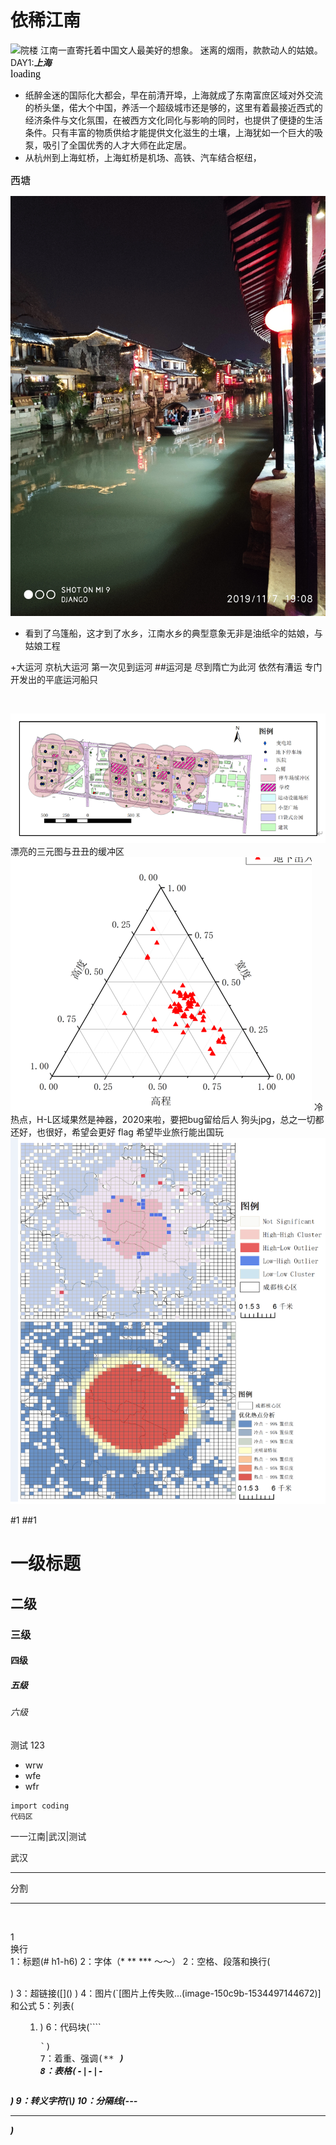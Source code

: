 # 依稀江南
![院楼](images/院楼.jpg)
江南一直寄托着中国文人最美好的想象。
迷离的烟雨，款款动人的姑娘。
DAY1:***上海***
<br>
<font face="黑体" color=black size=3>loading</font>
+ 纸醉金迷的国际化大都会，早在前清开埠，上海就成了东南富庶区域对外交流的桥头堡，偌大个中国，养活一个超级城市还是够的，这里有着最接近西式的经济条件与文化氛围，在被西方文化同化与影响的同时，也提供了便捷的生活条件。只有丰富的物质供给才能提供文化滋生的土壤，上海犹如一个巨大的吸泵，吸引了全国优秀的人才大师在此定居。
+ 从杭州到上海虹桥，上海虹桥是机场、高铁、汽车结合枢纽，

<font face="黑体" color=black size=3>西塘</font>
<br>


![乌篷船](images/乌篷船2.jpg)


+ 看到了乌篷船，这才到了水乡，江南水乡的典型意象无非是油纸伞的姑娘，与姑娘工程

+大运河
京杭大运河
第一次见到运河
##运河是
尽到隋亡为此河
依然有漕运
专门开发出的平底运河船只

<!-- <img src="images/乌篷船.jpg" style="transform:scale(0.5);transform:rotate(90deg);"> -->
<br>

![乌篷船](images/缓冲区.png)
漂亮的三元图与丑丑的缓冲区
![乌篷船](images/三元图.png)
冷热点，H-L区域果然是神器，2020来啦，要把bug留给后人
狗头jpg，总之一切都还好，也很好，希望会更好
flag 希望毕业旅行能出国玩
![乌篷船](images/冷热点.png)

#1
##1
# 一级标题   
## 二级   
### 三级  
####  四级 
##### 五级 
###### 六级
测试
123
+ wrw
+ wfe
+ wfr

```` <pre>
import coding
代码区
````

一一江南|武汉|测试 <table>

武汉
<hr>分割<hr>
<p><br>
<p>
1
<br>
换行<br>
1：标题(# h1-h6)
2：字体（* ** *** ～～）
2：空格、段落和换行(<p><br>)
3：超链接([]() <a>)
4：图片(`[图片上传失败...(image-150c9b-1534497144672)]和公式
5：列表(<ul><ol><li>)
6：代码块(```` <pre>`)
7：着重、强调(** <em><strong>)
8：表格(-|-|- <table>)
9：转义字符(\)
10：分隔线(--- <hr>)
